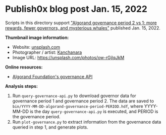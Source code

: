 # Publish0x blog post Jan. 15, 2022

Scripts in this directory support ["Algorand governance period 2 vs 1: more rewards, fewer governors, and mysterious whales"](https://www.publish0x.com/more-coffee-more-crypto/algorand-governance-period-2-vs-1-more-rewards-fewer-governo-xglrywm) published Jan. 15, 2022.

**Thumbnail image information:**
- Website: [unsplash.com](https://unsplash.com/)
- Photographer / artist: [Kanchanara](https://unsplash.com/@kanchanara)
- Image URL: https://unsplash.com/photos/ow-rGjlqJkM

**Online resources:**
- [Algorand Foundation's governance API](https://governance.algorand.foundation/api/documentation/)

**Analysis steps:**
1. Run `query-governance-api.py` to download governor data for governance period 1 and governance period 2. The data are saved to `bin/YYYY-MM-DD-algorand-governance-period-PERIOD.hdf`, where YYYY-MM-DD is the day `query-governance-api.py` is executed, and PERIOD is the governance period. 
2. Run `plot-governance.py` to extract information from the governance data queried in step 1, and generate plots. 
